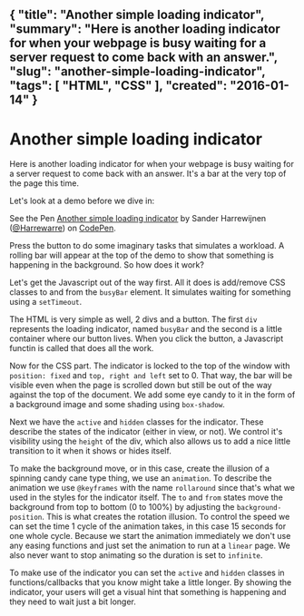 {
    "title": "Another simple loading indicator",
    "summary": "Here is another loading indicator for when your webpage is busy waiting for a server request to come back with an answer.",
    "slug": "another-simple-loading-indicator",
    "tags": [
        "HTML",
        "CSS"
    ],
    "created": "2016-01-14"
}
---
# Another simple loading indicator

Here is another loading indicator for when your webpage is busy waiting for a server request to come back with an answer. It's a bar at the very top of the page this time.

Let's look at a demo before we dive in:

<p data-height="268" data-theme-id="14183" data-slug-hash="vLJVbo" data-default-tab="result" data-user="Harrewarre" class='codepen'>See the Pen <a href='http://codepen.io/Harrewarre/pen/vLJVbo/'>Another simple loading indicator</a> by Sander Harrewijnen (<a href='http://codepen.io/Harrewarre'>@Harrewarre</a>) on <a href='http://codepen.io'>CodePen</a>.</p>
<script async src="//assets.codepen.io/assets/embed/ei.js"></script>

Press the button to do some imaginary tasks that simulates a workload. A rolling bar will appear at the top of the demo to show that something is happening in the background. So how does it work?

Let's get the Javascript out of the way first. All it does is add/remove CSS classes to and from the `busyBar` element. It simulates waiting for something using a `setTimeout`.

The HTML is very simple as well, 2 divs and a button. The first `div` represents the loading indicator, named `busyBar` and the second is a little container where our button lives. When you click the button, a Javascript functin is called that does all the work.

Now for the CSS part. The indicator is locked to the top of the window with `position: fixed` and `top, right and left` set to 0. That way, the bar will be visible even when the page is scrolled down but still be out of the way against the top of the document. We add some eye candy to it in the form of a background image and some shading using `box-shadow`.

Next we have the `active` and `hidden` classes for the indicator. These describe the states of the indicator (either in view, or not). We control it's visibility using the `height` of the div, which also allows us to add a nice little transition to it when it shows or hides itself.

To make the background move, or in this case, create the illusion of a spinning candy cane type thing, we use an `animation`. To describe the animation we use `@keyframes` with the name `rollaround` since that's what we used in the styles for the indicator itself. The `to` and `from` states move the background from top to bottom (0 to 100%) by adjusting the `background-position`. This is what creates the rotation illusion. To control the speed we can set the time 1 cycle of the animation takes, in this case 15 seconds for one whole cycle. Because we start the animation immediately we don't use any easing functions and just set the animation to run at a `linear` page. We also never want to stop animating so the duration is set to `infinite`.

To make use of the indicator you can set the `active` and `hidden` classes in functions/callbacks that you know might take a little longer. By showing the indicator, your users will get a visual hint that something is happening and they need to wait just a bit longer.